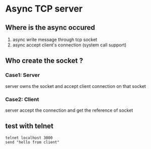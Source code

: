 # Async TCP server

## Where is the async occured

1. async write message through tcp socket
2. async accept client's connection (system call support)


## Who create the socket ? 

### Case1: Server
server owns the socket and accept client connection on that socket


### Case2: Client
server accept the connection and get the reference of socket 

## test with telnet

```shell
telnet localhost 3000
send "hello from client"
```